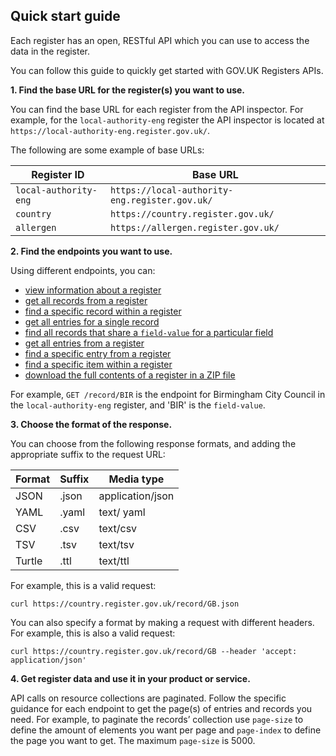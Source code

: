 ## Quick start guide

Each register has an open, RESTful API which you can use to access the data in the register. 

You can follow this guide to quickly get started with GOV.UK Registers APIs. 

**1. Find the base URL for the register(s) you want to use.** 

You can find the base URL for each register from the API inspector. For example, for the `local-authority-eng` register the API inspector is located at `https://local-authority-eng.register.gov.uk/`. 

The following are some example of base URLs:

| Register ID | Base URL |
|----------|----------|
| `local-authority-eng`     | `https://local-authority-eng.register.gov.uk/`|
| `country` | `https://country.register.gov.uk/` |
| `allergen`  | `https://allergen.register.gov.uk/` |

**2. Find the endpoints you want to use.**

Using different endpoints, you can:

* [view information about a register](#get-register) 
* [get all records from a register](#get-records) 
* [find a specific record within a register](#get-record-field-value) 
* [get all entries for a single record](#get-record-field-value-entries) 
* [find all records that share a `field-value` for a particular field](#get-records-field-name-field-value) 
* [get all entries from a register](#get-entries)
* [find a specific entry from a register](#get-entry-entry-number)
* [find a specific item within a register](#get-item-item-hash)
* [download the full contents of a register in a ZIP file](#get-download-register) 

For example, `GET /record/BIR` is the endpoint for Birmingham City Council in the `local-authority-eng` register, and 'BIR' is the `field-value`. 

**3. Choose the format of the response.**

You can choose from the following response formats, and adding the appropriate suffix to the request URL:

| Format | Suffix | Media type |
|--------|--------|------------|
| JSON | .json | application/json |
| YAML | .yaml | text/ yaml |
| CSV | .csv | text/csv |
| TSV | .tsv | text/tsv |
| Turtle | .ttl | text/ttl |

For example, this is a valid request: 

```
curl https://country.register.gov.uk/record/GB.json
```

You can also specify a format by making a request with different headers. For example, this is also a valid request:

```
curl https://country.register.gov.uk/record/GB --header 'accept: application/json'
```

**4. Get register data and use it in your product or service.**

API calls on resource collections are paginated. Follow the specific guidance for each endpoint to get the page(s) of entries and records you need. For example, to paginate the records’ collection use `page-size` to define the amount of elements you want per page and `page-index` to define the page you want to get. The maximum `page-size` is 5000.
